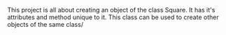 This project is all about creating an object of the class Square. It has it's attributes and method unique to it.
This class can be used to create other objects of the same class/
